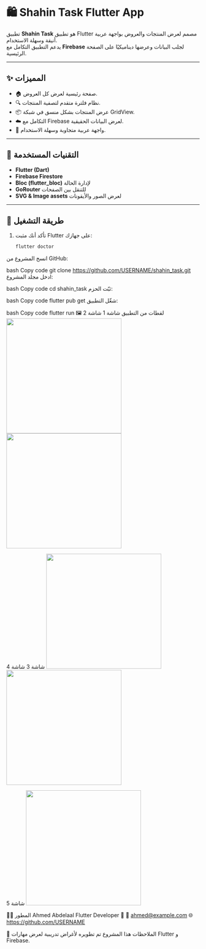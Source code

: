 # 🛍️ Shahin Task Flutter App

تطبيق **Shahin Task** هو تطبيق Flutter مصمم لعرض المنتجات والعروض بواجهة عربية أنيقة وسهلة الاستخدام.  
يدعم التطبيق التكامل مع **Firebase** لجلب البيانات وعرضها ديناميكيًا على الصفحة الرئيسية.

---

## ✨ المميزات

- 🏠 صفحة رئيسية لعرض كل العروض.
- 🔍 نظام فلترة متقدم لتصفية المنتجات.
- 📦 عرض المنتجات بشكل منسق في شبكة GridView.
- ☁️ التكامل مع Firebase لعرض البيانات الحقيقية.
- 💙 واجهة عربية متجاوبة وسهلة الاستخدام.

---

## 🧰 التقنيات المستخدمة

- **Flutter (Dart)**
- **Firebase Firestore**
- **Bloc (flutter_bloc)** لإدارة الحالة
- **GoRouter** للتنقل بين الصفحات
- **SVG & Image assets** لعرض الصور والأيقونات

---

## 🚀 طريقة التشغيل

1. تأكد أنك مثبت Flutter على جهازك:
   ```bash
   flutter doctor
انسخ المشروع من GitHub:

bash
Copy code
git clone https://github.com/USERNAME/shahin_task.git
ادخل مجلد المشروع:

bash
Copy code
cd shahin_task
ثبّت الحزم:

bash
Copy code
flutter pub get
شغّل التطبيق:

bash
Copy code
flutter run
🖼️ لقطات من التطبيق
شاشة 1	شاشة 2
<img src="assets/screenshot/1.png" width="300"/>	<img src="assets/screenshot/2.png" width="300"/>

شاشة 3	شاشة 4
<img src="assets/screenshot/3.png" width="300"/>	<img src="assets/screenshot/4.png" width="300"/>

شاشة 5
<img src="assets/screenshot/5.png" width="300"/>

👨‍💻 المطور
Ahmed Abdelaal
Flutter Developer 💙
📧 ahmed@example.com
🌐 https://github.com/USERNAME

📝 الملاحظات
هذا المشروع تم تطويره لأغراض تدريبية لعرض مهارات Flutter و Firebase.

